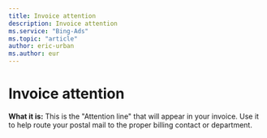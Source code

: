 ```yaml
---
title: Invoice attention
description: Invoice attention
ms.service: "Bing-Ads"
ms.topic: "article"
author: eric-urban
ms.author: eur
---
```


# Invoice attention

**What it is:**     This is the "Attention line" that will appear in your invoice. Use it to help route your postal mail to the proper billing contact or department.


